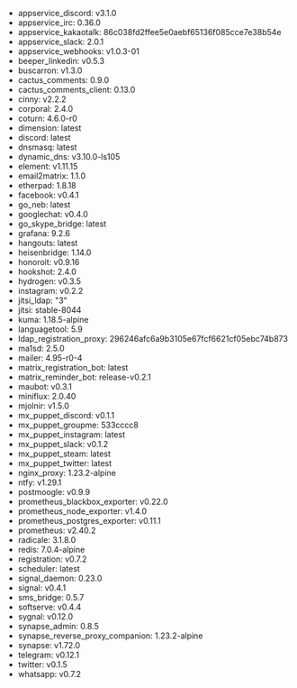 * appservice_discord: v3.1.0
* appservice_irc: 0.36.0
* appservice_kakaotalk: 86c038fd2ffee5e0aebf65136f085cce7e38b54e
* appservice_slack: 2.0.1
* appservice_webhooks: v1.0.3-01
* beeper_linkedin: v0.5.3
* buscarron: v1.3.0
* cactus_comments: 0.9.0
* cactus_comments_client: 0.13.0
* cinny: v2.2.2
* corporal: 2.4.0
* coturn: 4.6.0-r0
* dimension: latest
* discord: latest
* dnsmasq: latest
* dynamic_dns: v3.10.0-ls105
* element: v1.11.15
* email2matrix: 1.1.0
* etherpad: 1.8.18
* facebook: v0.4.1
* go_neb: latest
* googlechat: v0.4.0
* go_skype_bridge: latest
* grafana: 9.2.6
* hangouts: latest
* heisenbridge: 1.14.0
* honoroit: v0.9.16
* hookshot: 2.4.0
* hydrogen: v0.3.5
* instagram: v0.2.2
* jitsi_ldap: "3"
* jitsi: stable-8044
* kuma: 1.18.5-alpine
* languagetool: 5.9
* ldap_registration_proxy: 296246afc6a9b3105e67fcf6621cf05ebc74b873
* ma1sd: 2.5.0
* mailer: 4.95-r0-4
* matrix_registration_bot: latest
* matrix_reminder_bot: release-v0.2.1
* maubot: v0.3.1
* miniflux: 2.0.40
* mjolnir: v1.5.0
* mx_puppet_discord: v0.1.1
* mx_puppet_groupme: 533cccc8
* mx_puppet_instagram: latest
* mx_puppet_slack: v0.1.2
* mx_puppet_steam: latest
* mx_puppet_twitter: latest
* nginx_proxy: 1.23.2-alpine
* ntfy: v1.29.1
* postmoogle: v0.9.9
* prometheus_blackbox_exporter: v0.22.0
* prometheus_node_exporter: v1.4.0
* prometheus_postgres_exporter: v0.11.1
* prometheus: v2.40.2
* radicale: 3.1.8.0
* redis: 7.0.4-alpine
* registration: v0.7.2
* scheduler: latest
* signal_daemon: 0.23.0
* signal: v0.4.1
* sms_bridge: 0.5.7
* softserve: v0.4.4
* sygnal: v0.12.0
* synapse_admin: 0.8.5
* synapse_reverse_proxy_companion: 1.23.2-alpine
* synapse: v1.72.0
* telegram: v0.12.1
* twitter: v0.1.5
* whatsapp: v0.7.2
